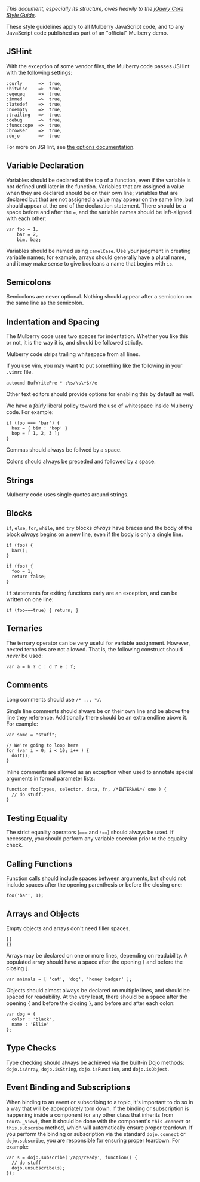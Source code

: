 *This document, especially its structure, owes heavily to the [jQuery Core
Style Guide](http://docs.jquery.com/JQuery_Core_Style_Guidelines).*

These style guidelines apply to all Mulberry JavaScript code, and to any
JavaScript code published as part of an "official" Mulberry demo.

## JSHint

With the exception of some vendor files, the Mulberry code passes JSHint with
the following settings:

```
:curly      =>  true,
:bitwise    =>  true,
:eqeqeq     =>  true,
:immed      =>  true,
:latedef    =>  true,
:noempty    =>  true,
:trailing   =>  true,
:debug      =>  true,
:funcscope  =>  true,
:browser    =>  true,
:dojo       =>  true
```

For more on JSHint, see [the options documentation](http://www.jshint.com/options/).

## Variable Declaration

Variables should be declared at the top of a function, even if the variable is
not defined until later in the function. Variables that are assigned a value
when they are declared should be on their own line; variables that are declared
but that are not assigned a value may appear on the same line, but should
appear at the end of the declaration statement. There should be a space before
and after the `=`, and the variable names should be left-aligned with each
other:

    var foo = 1,
        bar = 2,
        bim, baz;

Variables should be named using `camelCase`. Use your judgment in creating
variable names; for example, arrays should generally have a plural name, and
it may make sense to give booleans a name that begins with `is`.

## Semicolons

Semicolons are never optional. Nothing should appear after a semicolon on the
same line as the semicolon.

## Indentation and Spacing

The Mulberry code uses two spaces for indentation. Whether you like this or
not, it is the way it is, and should be followed strictly.

Mulberry code strips trailing whitespace from all lines.

If you use vim, you may want to put something like the following in your
`.vimrc` file.

    autocmd BufWritePre * :%s/\s\+$//e

Other text editors should provide options for enabling this by default as well.

We have a *fairly* liberal policy toward the use of whitespace inside Mulberry
code. For example:

    if (foo === 'bar') {
      baz = { bim : 'bop' }
      bop = [ 1, 2, 3 ];
    }

Commas should always be follwed by a space.

Colons should always be preceded and followed by a space.

## Strings

Mulberry code uses single quotes around strings.

## Blocks

`if`, `else`, `for`, `while`, and `try` blocks *always* have braces and the
body of the block *always* begins on a new line, even if the body is only
a single line.

    if (foo) {
      bar();
    }

    if (foo) {
      foo = 1;
      return false;
    }

`if` statements for exiting functions early are an exception, and can be
written on one line:

    if (foo===true) { return; }

## Ternaries

The ternary operator can be very useful for variable assignment. However,
nexted ternaries are not allowed. That is, the following construct should
*never* be used:

    var a = b ? c : d ? e : f;

## Comments

Long comments should use `/* ... */`.

Single line comments should always be on their own line and be above the line
they reference. Additionally there should be an extra endline above it. For
example:

    var some = "stuff";

    // We're going to loop here
    for (var i = 0; i < 10; i++ ) {
      doIt();
    }

Inline comments are allowed as an exception when used to annotate special
arguments in formal parameter lists:

    function foo(types, selector, data, fn, /*INTERNAL*/ one ) {
      // do stuff.
    }

## Testing Equality

The strict equality operators (`===` and `!==`) should always be used. If
necessary, you should perform any variable coercion prior to the equality
check.

## Calling Functions

Function calls should include spaces between arguments, but should not include
spaces after the opening parenthesis or before the closing one:

    foo('bar', 1);

## Arrays and Objects

Empty objects and arrays don't need filler spaces.

    []
    {}

Arrays may be declared on one or more lines, depending on readability.
A populated array should have a space after the opening `[` and before the
closing `]`.

    var animals = [ 'cat', 'dog', 'honey badger' ];

Objects should almost always be declared on multiple lines, and should be
spaced for readability. At the very least, there should be a space after the
opening `{` and before the closing `}`, and before and after each colon:

    var dog = {
      color : 'black',
      name : 'Ellie'
    };

## Type Checks

Type checking should always be achieved via the built-in Dojo methods:
`dojo.isArray`, `dojo.isString`, `dojo.isFunction`, and `dojo.isObject`.

## Event Binding and Subscriptions

When binding to an event or subscribing to a topic, it's important to do so in
a way that will be appropriately torn down. If the binding or subscription is
happening inside a component (or any other class that inherits from
`toura._View`), then it should be done with the component's `this.connect` or
`this.subscribe` method, which will automatically ensure proper teardown. If
you perform the binding or subscription via the standard `dojo.connect` or
`dojo.subscribe`, you are responsible for ensuring proper teardown. For
example:

    var s = dojo.subscribe('/app/ready', function() {
      // do stuff
      dojo.unsubscribe(s);
    });
